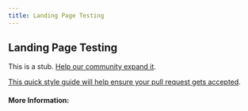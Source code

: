 ```yaml
---
title: Landing Page Testing
---
```


## Landing Page Testing

This is a stub. [Help our community expand it](https://github.com/freeCodeCamp/guide-articles/tree/master/articles/Design/Product-Design/Landing-Page-Testing/index.md).

[This quick style guide will help ensure your pull request gets accepted](https://github.com/freeCodeCamp/guide-articles/blob/master/README.md).

<!-- The article goes here, in GitHub-flavored Markdown. Feel free to add YouTube videos, images, and CodePen/JSBin embeds  -->

#### More Information:
<!-- Please add any articles you think might be helpful to read before writing the article -->


